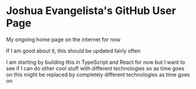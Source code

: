 # Joshua Evangelista's GitHub User Page
My ongoing home page on the internet for now

If I am good about it, this should be updated fairly often

I am starting by building this in TypeScript and React for now but I want to see if I can do other cool stuff with different technologies so as time goes on this might be replaced by completely different technologies as time goes on